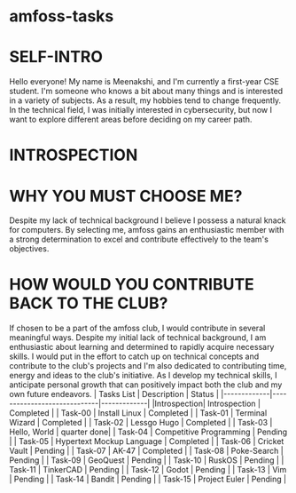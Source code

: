# amfoss-tasks
# SELF-INTRO 
Hello everyone!
My name is Meenakshi, and I'm currently a first-year CSE student. I'm someone who knows a bit about many things and is interested in a variety of subjects. As a result, my hobbies tend to change frequently. In the technical field, I was initially interested in cybersecurity, but now I want to explore different areas before deciding on my career path.
# INTROSPECTION
# WHY YOU MUST CHOOSE ME?
Despite my lack of technical background I believe I possess a natural knack for computers. By selecting me, amfoss gains an enthusiastic member with a strong determination to excel and contribute effectively to the team's objectives.
# HOW WOULD YOU CONTRIBUTE BACK TO THE CLUB?
If chosen to be a part of the amfoss club, I would contribute in several meaningful ways. Despite my initial lack of technical background, I am enthusiastic about learning and determined to rapidly acquire necessary skills. I would put in the effort to catch up on technical concepts and contribute to the club's projects and I'm also dedicated to contributing time, energy and ideas to the club's initiative. As I develop my technical skills, I anticipate personal growth that can positively impact both the club and my own future endeavors. 
| Tasks List  |    Description              | Status      |
|-------------|-----------------------------|-------------| 
|Introspection| Introspection               | Completed   |
| Task-00     | Install Linux               | Completed   |
| Task-01     | Terminal Wizard             | Completed   |
| Task-02     | Lessgo Hugo                 | Completed   |
| Task-03     | Hello, World                | quarter done|
| Task-04     | Competitive Programming     | Pending     |
| Task-05     | Hypertext Mockup Language   | Completed   |
| Task-06     | Cricket Vault               | Pending     |
| Task-07     | AK-47                       | Completed   |
| Task-08     | Poke-Search                 | Pending     |
| Task-09     | GeoQuest                    | Pending     |
| Task-10     | RuskOS                      | Pending     |
| Task-11     | TinkerCAD                   | Pending     |
| Task-12     | Godot                       | Pending     |
| Task-13     | Vim                         | Pending     |
| Task-14     | Bandit                      | Pending     |
| Task-15     | Project Euler               | Pending     |
